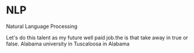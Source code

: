 # NLP
Natural Language Processing
  
Let's do this talent as my future well paid job.the
is that take away
in true or false. 
Alabama university in Tuscaloosa in Alabama
